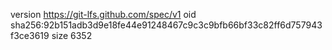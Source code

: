 version https://git-lfs.github.com/spec/v1
oid sha256:92b151adb3d9e18fe44e91248467c9c3c9bfb66bf33c82ff6d757943f3ce3619
size 6352
